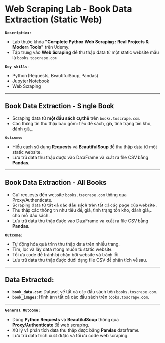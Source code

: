 # Web Scraping Lab - Book Data Extraction (Static Web)

**`Description:`**
- Lab thuộc khóa **"Complete Python Web Scraping : Real Projects & Modern Tools"** trên Udemy.
- Tập trung vào **Web Scraping** để thu thập data từ một static website mẫu là `books.toscrape.com`

**`Key skills:`**
- Python (Requests, BeautifulSoup, Pandas)
- Jupyter Notebook
- Web Scraping 

---

## Book Data Extraction - Single Book
- Scraping data từ **một đầu sách cụ thể** trên `books.toscrape.com`.
- Các thông tin thu thập bao gồm: tiêu đề sách, giá, tình trạng tồn kho, đánh giá,..

**`Outcome:`**
- Hiểu cách sử dụng **Requests** và **BeautifulSoup** để thu thập data từ một static website.  
- Lưu trữ data thu thập được vào DataFrame và xuất ra file CSV bằng **Pandas**.  

---

## Book Data Extraction - All Books
- Gửi requests đến website `books.toscrape.com` thông qua Proxy/Authenticate.
- Scraping data từ **tất cả các đầu sách** trên tất cả các page của website .
- Thu thập các thông tin như tiêu đề, giá, tình trạng tồn kho, đánh giá,.. cho mỗi đầu sách.
- Lưu trữ data thu thập được vào DataFrame và xuất ra file CSV bằng **Pandas**. 

**`Outcome:`**
- Tự động hóa quá trình thu thập data trên nhiều trang.  
- Tìm, lọc và lấy data mong muốn từ static website.  
- Tối ưu code để tránh bị chặn bởi website và tránh lỗi.  
- Lưu trữ data thu thập được dưới dạng file CSV để phân tích về sau.

---

## Data Extracted:
- **`book_data.csv`**: Dataset về tất cả các đầu sách trên `books.toscrape.com`. 
- **`book_images`**: Hình ảnh tất cả các đầu sách trên `books.toscrape.com`.

---

**`General Outcome:`**
- Dùng **Python Requests** và **BeautifulSoup** thông qua **Proxy/Authenticate** để web scraping.
- Xử lý và phân tích data thu thập được bằng **Pandas** dataframe.
- Lưu trữ data trích xuất được và tối ưu code web scraping. 